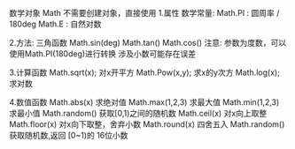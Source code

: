 数学对象 Math
        不需要创建对象，直接使用
1.属性
    数学常量:
        Math.PI : 圆周率 / 180deg
        Math.E  : 自然对数

2.方法:
    三角函数
    Math.sin(deg)
    Math.tan()
    Math.cos()
    注意:
        参数为度数，可以使用Math.PI(180deg)进行转换
        涉及小数可能存在误差

3.计算函数
    Math.sqrt(x);  对x开平方
    Math.Pow(x,y); 求x的y次方
    Math.log(x);  求对数

4.数值函数
    Math.abs(x)  求绝对值
    Math.max(1,2,3)  求最大值
    Math.min(1,2,3)  求最小值
    Math.random()   获取[0,1)之间的随机数
    Math.ceil(x)   对x向上取整
    Math.floor(x)  对x向下取整，舍弃小数
    Math.round(x)  四舍五入
    Math.random()   获取随机数,返回 [0~1)的 16位小数